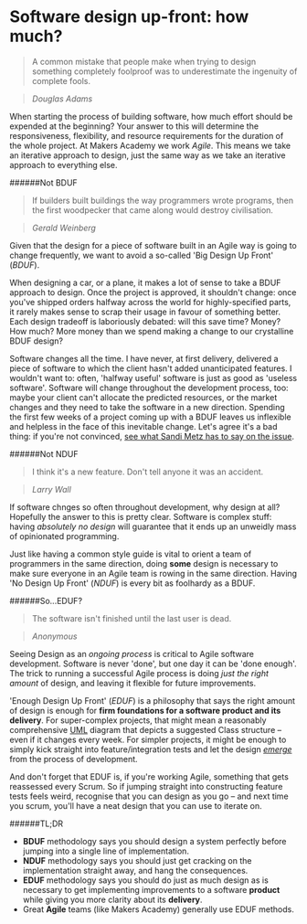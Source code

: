 # Software design up-front: how much?

>A common mistake that people make when trying to design something completely foolproof was to underestimate the ingenuity of complete fools.

> <cite>Douglas Adams</cite>

When starting the process of building software, how much effort should be expended at the beginning? Your answer to this will determine the responsiveness, flexibility, and resource requirements for the duration of the whole project. At Makers Academy we work *Agile*. This means we take an iterative approach to design, just the same way as we take an iterative approach to everything else.

######Not BDUF
>If builders built buildings the way programmers wrote programs, then the first woodpecker that came along would destroy civilisation.

> <cite>Gerald Weinberg</cite>

Given that the design for a piece of software built in an Agile way is going to change frequently, we want to avoid a so-called 'Big Design Up Front' (*BDUF*). 

When designing a car, or a plane, it makes a lot of sense to take a BDUF approach to design. Once the project is approved, it shouldn't change: once you've shipped orders halfway across the world for highly-specified parts, it rarely makes sense to scrap their usage in favour of something better. Each design tradeoff is laboriously debated: will this save time? Money? How much? More money than we spend making a change to our crystalline BDUF design?

Software changes all the time. I have never, at first delivery, delivered a piece of software to which the client hasn't added unanticipated features. I wouldn't want to: often, 'halfway useful' software is just as good as 'useless software'. Software will change throughout the development process, too: maybe your client can't allocate the predicted resources, or the market changes and they need to take the software in a new direction. Spending the first few weeks of a project coming up with a BDUF leaves us inflexible and helpless in the face of this inevitable change. Let's agree it's a bad thing: if you're not convinced, [see what Sandi Metz has to say on the issue](https://books.google.co.uk/books?id=VRCv_bATuSIC&pg=PA9&lpg=PA9&dq=sandi+metz+BUFD&source=bl&ots=5AXHRBhAzP&sig=oBTn1PIk_Mx1wNij7sdEBJXuqQc&hl=en&sa=X&ei=fb4BVYPHJYzlasSCgagP&ved=0CEoQ6AEwCA#v=onepage&q=sandi%20metz%20BUFD&f=false).

######Not NDUF
>I think it's a new feature. Don't tell anyone it was an accident.

> <cite>Larry Wall</cite>

If software chnges so often throughout development, why design at all? Hopefully the answer to this is pretty clear. Software is complex stuff: having *absolutely no design* will guarantee that it ends up an unweidly mass of opinionated programming. 

Just like having a common style guide is vital to orient a team of programmers in the same direction, doing **some** design is necessary to make sure everyone in an Agile team is rowing in the same direction. Having 'No Design Up Front' (*NDUF*) is every bit as foolhardy as a BDUF.

######So...EDUF?
>The software isn't finished until the last user is dead. 

> <cite>Anonymous</cite>

Seeing Design as an *ongoing process* is critical to Agile software development. Software is never 'done', but one day it can be 'done enough'. The trick to running a successful Agile process is doing *just the right amount* of design, and leaving it flexible for future improvements.

'Enough Design Up Front' (*EDUF*) is a philosophy that says the right amount of design is enough for **firm foundations for a software product and its delivery**. For super-complex projects, that might mean a reasonably comprehensive [UML](http://www.uml.org) diagram that depicts a suggested Class structure – even if it changes every week. For simpler projects, it might be enough to simply kick straight into feature/integration tests and let the design [*emerge*](http://en.wikipedia.org/wiki/Emergent_Design#Emergent_design_in_agile_software_development) from the process of development.

And don't forget that EDUF is, if you're working Agile, something that gets reassessed every Scrum. So if jumping straight into constructing feature tests feels weird, recognise that you can design as you go – and next time you scrum, you'll have a neat design that you can use to iterate on.

######TL;DR

- **BDUF** methodology says you should design a system perfectly before jumping into a single line of implementation.
- **NDUF** methodology says you should just get cracking on the implementation straight away, and hang the consequences.
- **EDUF** methodology says you should do just as much design as is necessary to get implementing improvements to a software **product** while giving you more clarity about its **delivery**.
- Great **Agile** teams (like Makers Academy) generally use EDUF methods.